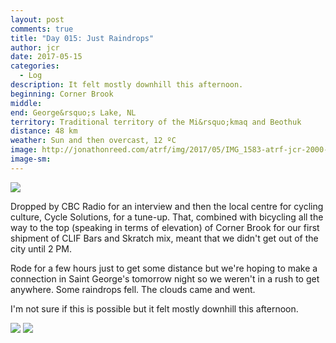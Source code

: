 ```yaml
---
layout: post
comments: true
title: "Day 015: Just Raindrops"
author: jcr
date: 2017-05-15
categories:
  - Log
description: It felt mostly downhill this afternoon.
beginning: Corner Brook
middle: 
end: George&rsquo;s Lake, NL
territory: Traditional territory of the Mi&rsquo;kmaq and Beothuk
distance: 48 km
weather: Sun and then overcast, 12 ºC
image: http://jonathonreed.com/atrf/img/2017/05/IMG_1583-atrf-jcr-2000-web.jpg
image-sm:
---
```


<img src="http://jonathonreed.com/atrf/img/2017/05/IMG_1578-atrf-jcr-2000-web.jpg">

Dropped by CBC Radio for an interview and then the local centre for cycling culture, Cycle Solutions, for a tune-up. That, combined with bicycling all the way to the top (speaking in terms of elevation) of Corner Brook for our first shipment of CLIF Bars and Skratch mix, meant that we didn't get out of the city until 2 PM.

Rode for a few hours just to get some distance but we're hoping to make a connection in Saint George's tomorrow night so we weren't in a rush to get anywhere. Some raindrops fell. The clouds came and went.

I'm not sure if this is possible but it felt mostly downhill this afternoon.

<img src="http://jonathonreed.com/atrf/img/2017/05/IMG_7849-atrf-ac-2000-web.jpg">

<img src="http://jonathonreed.com/atrf/img/2017/05/IMG_7862-atrf-ac-2000-web.jpg">